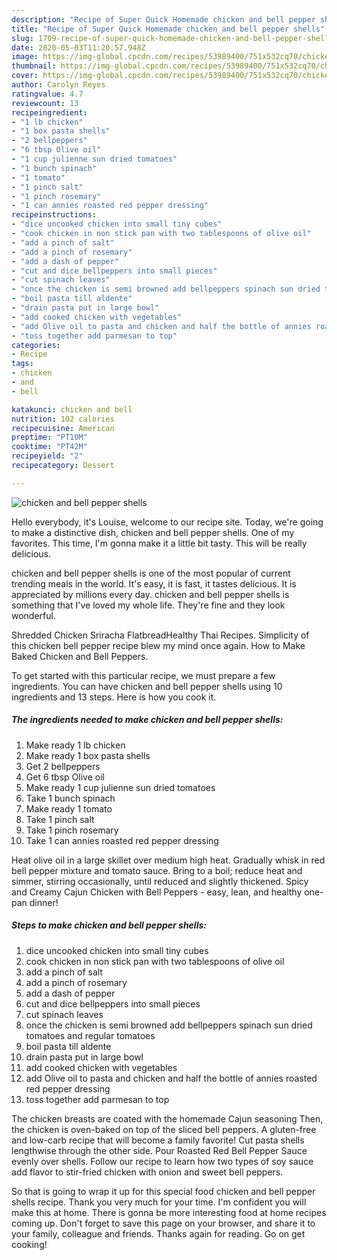 ```yaml
---
description: "Recipe of Super Quick Homemade chicken and bell pepper shells"
title: "Recipe of Super Quick Homemade chicken and bell pepper shells"
slug: 1709-recipe-of-super-quick-homemade-chicken-and-bell-pepper-shells
date: 2020-05-03T11:20:57.948Z
image: https://img-global.cpcdn.com/recipes/53989400/751x532cq70/chicken-and-bell-pepper-shells-recipe-main-photo.jpg
thumbnail: https://img-global.cpcdn.com/recipes/53989400/751x532cq70/chicken-and-bell-pepper-shells-recipe-main-photo.jpg
cover: https://img-global.cpcdn.com/recipes/53989400/751x532cq70/chicken-and-bell-pepper-shells-recipe-main-photo.jpg
author: Carolyn Reyes
ratingvalue: 4.7
reviewcount: 13
recipeingredient:
- "1 lb chicken"
- "1 box pasta shells"
- "2 bellpeppers"
- "6 tbsp Olive oil"
- "1 cup julienne sun dried tomatoes"
- "1 bunch spinach"
- "1 tomato"
- "1 pinch salt"
- "1 pinch rosemary"
- "1 can annies roasted red pepper dressing"
recipeinstructions:
- "dice uncooked chicken into small tiny cubes"
- "cook chicken in non stick pan with two tablespoons of olive oil"
- "add a pinch of salt"
- "add a pinch of rosemary"
- "add a dash of pepper"
- "cut and dice bellpeppers into small pieces"
- "cut spinach leaves"
- "once the chicken is semi browned add bellpeppers spinach sun dried tomatoes and regular tomatoes"
- "boil pasta till aldente"
- "drain pasta put in large bowl"
- "add cooked chicken with vegetables"
- "add Olive oil to pasta and chicken and half the bottle of annies roasted red pepper dressing"
- "toss together add parmesan to top"
categories:
- Recipe
tags:
- chicken
- and
- bell

katakunci: chicken and bell 
nutrition: 102 calories
recipecuisine: American
preptime: "PT10M"
cooktime: "PT42M"
recipeyield: "2"
recipecategory: Dessert

---
```



![chicken and bell pepper shells](https://img-global.cpcdn.com/recipes/53989400/751x532cq70/chicken-and-bell-pepper-shells-recipe-main-photo.jpg)

Hello everybody, it's Louise, welcome to our recipe site. Today, we're going to make a distinctive dish, chicken and bell pepper shells. One of my favorites. This time, I'm gonna make it a little bit tasty. This will be really delicious.

chicken and bell pepper shells is one of the most popular of current trending meals in the world. It's easy, it is fast, it tastes delicious. It is appreciated by millions every day. chicken and bell pepper shells is something that I've loved my whole life. They're fine and they look wonderful.

Shredded Chicken Sriracha FlatbreadHealthy Thai Recipes. Simplicity of this chicken bell pepper recipe blew my mind once again. How to Make Baked Chicken and Bell Peppers.


To get started with this particular recipe, we must prepare a few ingredients. You can have chicken and bell pepper shells using 10 ingredients and 13 steps. Here is how you cook it.

<!--inarticleads1-->

##### The ingredients needed to make chicken and bell pepper shells:

1. Make ready 1 lb chicken
1. Make ready 1 box pasta shells
1. Get 2 bellpeppers
1. Get 6 tbsp Olive oil
1. Make ready 1 cup julienne sun dried tomatoes
1. Take 1 bunch spinach
1. Make ready 1 tomato
1. Take 1 pinch salt
1. Take 1 pinch rosemary
1. Take 1 can annies roasted red pepper dressing


Heat olive oil in a large skillet over medium high heat. Gradually whisk in red bell pepper mixture and tomato sauce. Bring to a boil; reduce heat and simmer, stirring occasionally, until reduced and slightly thickened. Spicy and Creamy Cajun Chicken with Bell Peppers - easy, lean, and healthy one-pan dinner! 

<!--inarticleads2-->

##### Steps to make chicken and bell pepper shells:

1. dice uncooked chicken into small tiny cubes
1. cook chicken in non stick pan with two tablespoons of olive oil
1. add a pinch of salt
1. add a pinch of rosemary
1. add a dash of pepper
1. cut and dice bellpeppers into small pieces
1. cut spinach leaves
1. once the chicken is semi browned add bellpeppers spinach sun dried tomatoes and regular tomatoes
1. boil pasta till aldente
1. drain pasta put in large bowl
1. add cooked chicken with vegetables
1. add Olive oil to pasta and chicken and half the bottle of annies roasted red pepper dressing
1. toss together add parmesan to top


The chicken breasts are coated with the homemade Cajun seasoning Then, the chicken is oven-baked on top of the sliced bell peppers. A gluten-free and low-carb recipe that will become a family favorite! Cut pasta shells lengthwise through the other side. Pour Roasted Red Bell Pepper Sauce evenly over shells. Follow our recipe to learn how two types of soy sauce add flavor to stir-fried chicken with onion and sweet bell peppers. 

So that is going to wrap it up for this special food chicken and bell pepper shells recipe. Thank you very much for your time. I'm confident you will make this at home. There is gonna be more interesting food at home recipes coming up. Don't forget to save this page on your browser, and share it to your family, colleague and friends. Thanks again for reading. Go on get cooking!
